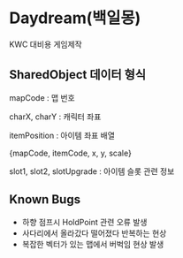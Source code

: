 Daydream(백일몽)
================

KWC 대비용 게임제작

SharedObject 데이터 형식
------------
mapCode : 맵 번호

charX, charY : 캐릭터 좌표

itemPosition : 아이템 좌표 배열

{mapCode, itemCode, x, y, scale}

slot1, slot2, slotUpgrade : 아이템 슬롯 관련 정보

Known Bugs
----------
- 하향 점프시 HoldPoint 관련 오류 발생
- 사다리에서 올라갔다 떨어졌다 반복하는 현상
- 복잡한 벡터가 있는 맵에서 버벅임 현상 발생
